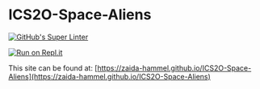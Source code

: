 # ICS2O-Space-Aliens

[![GitHub's Super Linter](https://github.com/zaida-hammel/ICS2O-Space-Aliens/workflows/GitHub's%20Super%20Linter/badge.svg)](https://github.com/zaida-hammel1/ICS2O-Space-Aliens/actions)

[![Run on Repl.it](https://repl.it/badge/github/zaida-hammel/ICS2O-Space-Aliens)](https://repl.it/github/zaida-hammel/ICS2O-Space-Aliens)

This site can be found at: [https://zaida-hammel.github.io/ICS2O-Space-Aliens](https://zaida-hammel.github.io/ICS2O-Space-Aliens)
